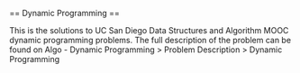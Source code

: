 == Dynamic Programming ==

This is the solutions to UC San Diego Data Structures and Algorithm MOOC dynamic
programming problems. The full description of the problem can be found on Algo -
Dynamic Programming > Problem Description > Dynamic Programming
